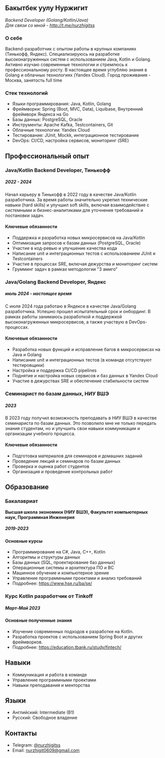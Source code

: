 ## Бакытбек уулу Нуржигит
*Backend Developer (Golang/Kotlin/Java)</br>
Для связи со мной - <http://t.me/nurzhigitss>*</br>
### О себе
Backend-разработчик с опытом работы в крупных компаниях (Тинькофф, Яндекс). Специализируюсь на разработке высоконагруженных систем с использованием Java, Kotlin и Golang. Активно изучаю современные технологии и стремлюсь к профессиональному росту. В настоящее время углубляю знания в Golang и облачных технологиях (Yandex Cloud). Город проживания - Москва, занятость full time
### Стек технологий
- Языки программирования: Java, Kotlin, Golang
- Фреймворки: Spring (Boot, MVC, Data), Liquibase, Внутренний фреймворк Яндекса на Go
- Базы данных: PostgreSQL, Oracle
- Инструменты: Apache Kafka, Testcontainers, Git
- Облачные технологии: Yandex Cloud
- Тестирование: JUnit, Mockk, интеграционное тестирование
- DevOps: CI/CD, настройка сервисов, мониторинг (SRE)
## Профессиональный опыт
### Java/Kotlin Backend Developer, Тинькофф</br>
##### 2022 - 2024
Начал карьеру в Тинькофф в 2022 году в качестве Java/Kotlin разработчика. За время работы значительно укрепил технические навыки (hard skills) и улучшил soft skills, включая взаимодействие с системными и бизнес-аналитиками для уточнения требований и постановки задач.
#### Ключевые обязанности
- Поддержка и разработка новых микросервисов на Java/Kotlin
- Оптимизация запросов к базам данных (PostgreSQL, Oracle)
- Участие в код-ревью и улучшение качества кода
- Написание unit и интеграционных тестов с использованием JUnit и Testcontainers
- Участие в процессах SRE, включая дежурства и мониторинг систем
- Грумминг задач в рамках методологии "3 амиго"
### Java/Golang Backend Developer, Яндекс </br>
##### июль 2024 - настоящее время
С июля 2024 года работаю в Яндексе в качестве Java/Golang разработчика. Успешно прошел испытательный срок и онбординг. В рамках работы занимаюсь разработкой и поддержкой высоконагруженных микросервисов, а также участвую в DevOps-процессах.</br>
#### Ключевые обязанности
- Разработка новых функций и исправление багов в микросервисах на Java и Golang
- Написание unit и интеграционных тестов (в команде отсутствуют тестировщики)
- Настройка и поддержка CI/CD pipelines
- Поднятие и настройка новых сервисов и баз данных в Yandex Cloud
- Участие в дежурствах SRE и обеспечение стабильности систем
### Семинарист по базам данных, НИУ ВШЭ</br>
##### 2023
В 2023 году получил возможность преподавать в НИУ ВШЭ в качестве семинариста по базам данных. Это позволило мне не только передать знания студентам, но и улучшить свои навыки коммуникации и организации учебного процесса.</br>
#### Ключевые обязанности
- Подготовка материалов для семинаров и домашних заданий
- Проведение лекций и семинаров по базам данных
- Проверка и оценка работ студентов
- Организация и проведение контрольных работ
## Образование
### Бакалавриат
**Высшая школа экономики (НИУ ВШЭ), Факультет компьютерных наук, Программная Инженерия**</br>
##### 2019-2023
#### Основные курсы
- Программирование на C#, Java, C++, Kotlin
- Алгоритмы и структуры данных
- Базы данных (SQL, проектирование баз данных)
- Операционные системы и архитектура ПО и ВС
- Машинное обучение и компьютерное зрение
- Управление программными проектами и анализ требований
- Подробнее: <https://www.hse.ru/ba/se/>
### Курс Kotlin разработчик от Tinkoff</br>
##### Март-Май 2023
#### Основные полученные знания
- Изучение современных подходов к разработке на Kotlin.
- Разработка проектов с использованием Spring Boot и других фреймворков.
- Подробнее: <https://education.tbank.ru/study/fintech/>
## Навыки
- Коммуникация и работа в команде
- Управление программными проектами
- Навыки преподавания и менторства
## Языки
- Английский: Intermediate (B1)
- Русский: Свободное владение
## Контакты
- Telegram: [@nurzhigitss](http://t.me/nurzhigitss)
- Email: nurzhigit0609@gmail.com

